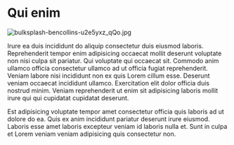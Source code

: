 # Qui enim

<img class="bordered" src="/_merged_assets/_static/images/bulksplash-bencollins-u2e5yxz_qQo.jpg" alt="bulksplash-bencollins-u2e5yxz_qQo.jpg" />

Irure ea duis incididunt do aliquip consectetur duis eiusmod laboris. Reprehenderit tempor enim adipisicing occaecat mollit deserunt voluptate non nisi culpa sit pariatur. Qui voluptate qui occaecat sit. Commodo anim ullamco officia consectetur ullamco ad ut officia fugiat reprehenderit. Veniam labore nisi incididunt non ex quis Lorem cillum esse. Deserunt veniam occaecat incididunt ullamco. Exercitation elit dolor officia duis nostrud minim. Veniam reprehenderit ut enim sit adipisicing laboris mollit irure qui qui cupidatat cupidatat deserunt.

Est adipisicing voluptate tempor amet consectetur officia quis laboris ad ut dolore do ea. Quis ex anim incididunt pariatur deserunt irure eiusmod. Laboris esse amet laboris excepteur veniam id laboris nulla et. Sunt in culpa et Lorem veniam veniam adipisicing quis consectetur non.